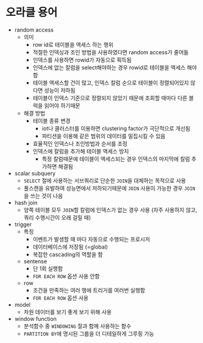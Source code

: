 # 오라클 용어

- random access
  - 의미
    - row id로 테이블을 액세스 하는 행위
    - 적절한 인덱싱과 조인 방법을 사용하였다면 random access가 줄어듦
    - 인덱스를 사용하면 rowid가 자동으로 획득됨
    - 인덱스에 없는 칼럼을 select해야하는 경우 rowid로 테이블을 액세스 해야 함
    - 테이블 액세스할 건이 많고, 인덱스 칼럼 순으로 테이블이 정렬되어있지 않다면 성능이 저하됨
    - 테이블이 인덱스 기준으로 정렬되지 않았기 때문에 조회할 때마다 다른 블럭을 읽어야 하기때문
  - 해결 방법
    - 테이블 종류 변경
      - iot나 클러스터를 이용하면 clustering factor가 극단적으로 개선됨
      - 파티션을 이용해 같은 범위의 데이터를 밀집시킬 수 있음
    - 효율적인 인덱스나 조인방법과 순서를 조정
    - 인덱스에 칼럼을 추가해 테이블 액세스 방지
      - 특정 칼럼때문에 테이블이 액세스되는 경우 인덱스의 마지막에 칼럼 추가하면 해결됨
- scalar subquery
  - `SELECT` 절에 사용하는 서브쿼리로 단순한 `JOIN`을 대체하는 목적으로 사용
  - 풀스캔을 유발하여 성능면에서 저하되기때문에 `JOIN` 사용이 가능한 경우 `JOIN`을 쓰는 것이 나음
- hash join
  - 양쪽 테이블 모두 `JOIN`할 칼럼에 인덱스가 없는 경우 사용 (자주 사용하지 않고, 쿼리 수행시간이 오래 걸릴 때)
- trigger
  - 특징
    - 이벤트가 발생할 때 마다 자동으로 수행되는 프로시저
    - 데이터베이스에 저장됨 (=global)
    - 복잡한 cascading의 역할을 함
  - sentense
    - 단 1회 실행함
    - `FOR EACH ROW` 옵션 사용 안함
  - row
    - 조건을 만족하는 여러 행에 트리거를 여러번 실행함
    - `FOR EACH ROW` 옵션 사용
- model
  - 차원 데이터를 보기 좋게 보기 위해 사용
- window function
  - 분석함수 중 `WINDOWING` 절과 함께 사용하는 함수
  - `PARTITION BY`에 명시된 그룹을 더 디테일하게 그루핑 가능
